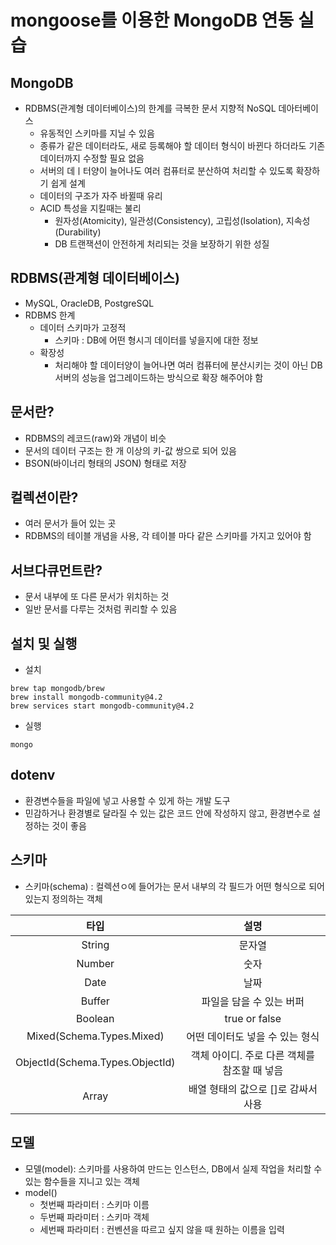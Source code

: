 # mongoose를 이용한 MongoDB 연동 실습

## MongoDB
* RDBMS(관계형 데이터베이스)의 한계를 극복한 문서 지향적 NoSQL 데아터베이스
    - 유동적인 스키마를 지닐 수 있음
    - 종류가 같은 데이터라도, 새로 등록해야 할 데이터 형식이 바뀐다 하더라도 기존 데이터까지 수정할 필요 없음
    - 서버의 데ㅣ터양이 늘어나도 여러 컴퓨터로 분산하여 처리할 수 있도록 확장하기 쉽게 설계
    - 데이터의 구조가 자주 바뀔때 유리
    - ACID 특성을 지킬때는 불리
        + 원자성(Atomicity), 일관성(Consistency), 고립성(Isolation), 지속성(Durability)
        + DB 트랜잭션이 안전하게 처리되는 것을 보장하기 위한 성질

## RDBMS(관계형 데이터베이스)
* MySQL, OracleDB, PostgreSQL
* RDBMS 한계
    - 데이터 스키마가 고정적
        + 스키마 : DB에 어떤 형시긔 데이터를 넣을지에 대한 정보
    - 확장성
        + 처리해야 할 데이터양이 늘어나면 여러 컴퓨터에 분산시키는 것이 아닌 DB 서버의 성능을 업그레이드하는 방식으로 확장 해주어야 함

## 문서란?
* RDBMS의 레코드(raw)와 개념이 비슷
* 문서의 데이터 구조는 한 개 이상의 키-값 쌍으로 되어 있음
* BSON(바이너리 형태의 JSON) 형태로 저장

## 컬렉션이란?
* 여러 문서가 들어 있는 곳
* RDBMS의 테이블 개념을 사용, 각 테이블 마다 같은 스키마를 가지고 있어야 함

## 서브다큐먼트란?
* 문서 내부에 또 다른 문서가 위치하는 것
* 일반 문서를 다루는 것처럼 퀴리할 수 있음

## 설치 및 실행
* 설치
```
brew tap mongodb/brew
brew install mongodb-community@4.2
brew services start mongodb-community@4.2
```
* 실행
```
mongo
```

## dotenv
* 환경변수들을 파일에 넣고 사용할 수 있게 하는 개발 도구
* 민감하거나 환경별로 달라질 수 있는 값은 코드 안에 작성하지 않고, 환경변수로 설정하는 것이 좋음

## 스키마
* 스키마(schema) : 컬렉션ㅇ에 들어가는 문서 내부의 각 필드가 어떤 형식으로 되어 있는지 정의하는 객체

|타입|설명|
|:---:|:---:|
|String|문자열|
|Number|숫자|
|Date|날짜|
|Buffer|파일을 담을 수 있는 버퍼|
|Boolean|true or false|
|Mixed(Schema.Types.Mixed)|어떤 데이터도 넣을 수 있는 형식|
|ObjectId(Schema.Types.ObjectId)|객체 아이디. 주로 다른 객체를 참조할 때 넣음|
|Array|배열 형태의 값으로 []로 감싸서 사용|

## 모델
* 모델(model): 스키마를 사용하여 만드는 인스턴스, DB에서 실제 작업을 처리할 수 있는 함수들을 지니고 있는 객체
* model()
    - 첫번째 파라미터 : 스키마 이름
    - 두번째 파라미터 : 스키마 객체
    - 세번째 파라미터 : 컨벤션을 따르고 싶지 않을 때 원하는 이름을 입력